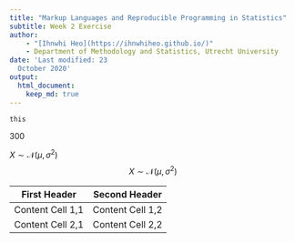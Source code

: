 ```yaml
---
title: "Markup Languages and Reproducible Programming in Statistics"
subtitle: Week 2 Exercise
author:
    - "[Ihnwhi Heo](https://ihnwhiheo.github.io/)"
    - Department of Methodology and Statistics, Utrecht University
date: 'Last modified: 23
  October 2020'
output:
  html_document:
    keep_md: true
---
```







`this`

300

$X \sim \mathcal{N}(\mu,\,\sigma^{2})$
$$X \sim \mathcal{N}(\mu,\,\sigma^{2})$$


First Header     | Second Header
---------------- | -------------
Content Cell 1,1 | Content Cell 1,2
Content Cell 2,1 | Content Cell 2,2

